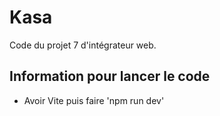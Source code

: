 # Kasa

Code du projet 7 d'intégrateur web.

## Information pour lancer le code

 - Avoir Vite puis faire 'npm run dev'
